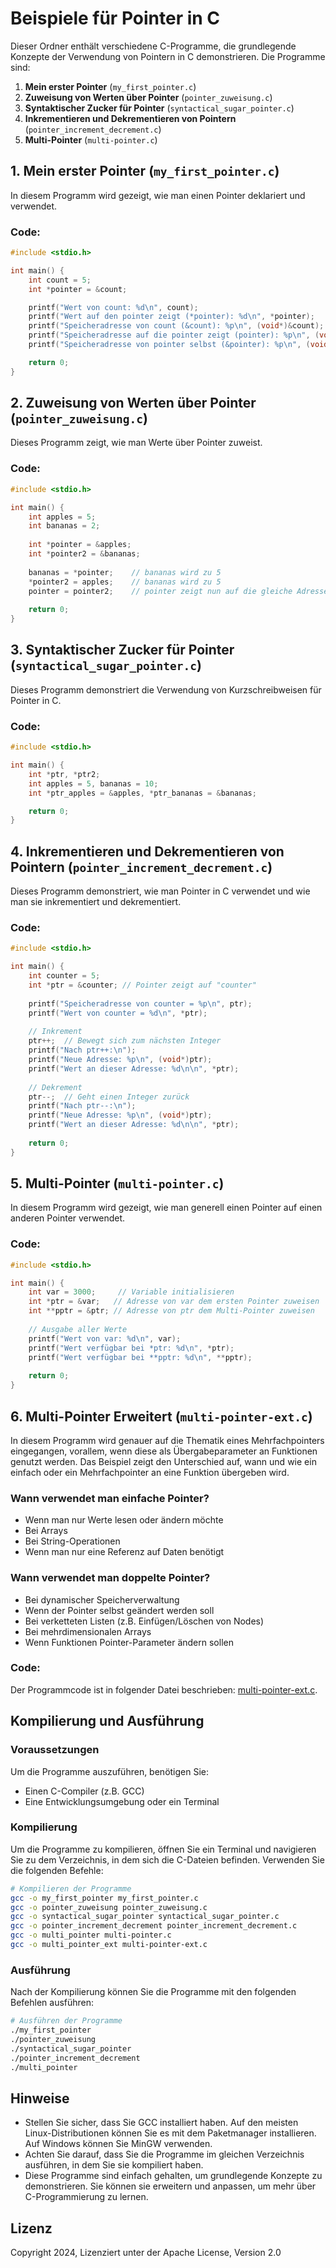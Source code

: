 # Beispiele für Pointer in C

Dieser Ordner enthält verschiedene C-Programme, die grundlegende Konzepte der Verwendung von Pointern in C demonstrieren. Die Programme sind:

1. **Mein erster Pointer** (`my_first_pointer.c`)
2. **Zuweisung von Werten über Pointer** (`pointer_zuweisung.c`)
3. **Syntaktischer Zucker für Pointer** (`syntactical_sugar_pointer.c`)
4. **Inkrementieren und Dekrementieren von Pointern** (`pointer_increment_decrement.c`)
5. **Multi-Pointer** (`multi-pointer.c`)

## 1. Mein erster Pointer (`my_first_pointer.c`)

In diesem Programm wird gezeigt, wie man einen Pointer deklariert und verwendet.

### Code:
```c
#include <stdio.h>

int main() {
    int count = 5;
    int *pointer = &count;

    printf("Wert von count: %d\n", count);
    printf("Wert auf den pointer zeigt (*pointer): %d\n", *pointer);
    printf("Speicheradresse von count (&count): %p\n", (void*)&count);
    printf("Speicheradresse auf die pointer zeigt (pointer): %p\n", (void*)pointer);
    printf("Speicheradresse von pointer selbst (&pointer): %p\n", (void*)&pointer);

    return 0;
}
```

## 2. Zuweisung von Werten über Pointer (`pointer_zuweisung.c`)

Dieses Programm zeigt, wie man Werte über Pointer zuweist.

### Code:
```c
#include <stdio.h>

int main() {
    int apples = 5;
    int bananas = 2;
    
    int *pointer = &apples;
    int *pointer2 = &bananas;
    
    bananas = *pointer;    // bananas wird zu 5
    *pointer2 = apples;    // bananas wird zu 5
    pointer = pointer2;    // pointer zeigt nun auf die gleiche Adresse wie pointer2
    
    return 0;
}
```

## 3. Syntaktischer Zucker für Pointer (`syntactical_sugar_pointer.c`)

Dieses Programm demonstriert die Verwendung von Kurzschreibweisen für Pointer in C.

### Code:
```c
#include <stdio.h>

int main() {
    int *ptr, *ptr2;
    int apples = 5, bananas = 10;
    int *ptr_apples = &apples, *ptr_bananas = &bananas;

    return 0;
}
```

## 4. Inkrementieren und Dekrementieren von Pointern (`pointer_increment_decrement.c`)

Dieses Programm demonstriert, wie man Pointer in C verwendet und wie man sie inkrementiert und dekrementiert.

### Code:
```c
#include <stdio.h>

int main() {
    int counter = 5;
    int *ptr = &counter; // Pointer zeigt auf "counter"
    
    printf("Speicheradresse von counter = %p\n", ptr);
    printf("Wert von counter = %d\n", *ptr);
    
    // Inkrement
    ptr++;  // Bewegt sich zum nächsten Integer
    printf("Nach ptr++:\n");
    printf("Neue Adresse: %p\n", (void*)ptr);
    printf("Wert an dieser Adresse: %d\n\n", *ptr);
    
    // Dekrement
    ptr--;  // Geht einen Integer zurück
    printf("Nach ptr--:\n");
    printf("Neue Adresse: %p\n", (void*)ptr);
    printf("Wert an dieser Adresse: %d\n\n", *ptr);
    
    return 0;
}
```

## 5. Multi-Pointer (`multi-pointer.c`)

In diesem Programm wird gezeigt, wie man generell einen Pointer auf einen anderen Pointer verwendet.

### Code:
```c
#include <stdio.h>

int main() {
    int var = 3000;     // Variable initialisieren
    int *ptr = &var;   // Adresse von var dem ersten Pointer zuweisen
    int **pptr = &ptr; // Adresse von ptr dem Multi-Pointer zuweisen
    
    // Ausgabe aller Werte
    printf("Wert von var: %d\n", var);
    printf("Wert verfügbar bei *ptr: %d\n", *ptr);
    printf("Wert verfügbar bei **pptr: %d\n", **pptr);
    
    return 0;
}
```

## 6. Multi-Pointer Erweitert (`multi-pointer-ext.c`)

In diesem Programm wird genauer auf die Thematik eines Mehrfachpointers eingegangen, vorallem, wenn diese als Übergabeparameter an Funktionen genutzt werden. Das Beispiel zeigt den Unterschied auf, wann und wie ein einfach oder ein Mehrfachpointer an eine Funktion übergeben wird.

### Wann verwendet man einfache Pointer?
* Wenn man nur Werte lesen oder ändern möchte
* Bei Arrays
* Bei String-Operationen
* Wenn man nur eine Referenz auf Daten benötigt

### Wann verwendet man doppelte Pointer?
* Bei dynamischer Speicherverwaltung
* Wenn der Pointer selbst geändert werden soll
* Bei verketteten Listen (z.B. Einfügen/Löschen von Nodes)
* Bei mehrdimensionalen Arrays
* Wenn Funktionen Pointer-Parameter ändern sollen

### Code:

Der Programmcode ist in folgender Datei beschrieben: [multi-pointer-ext.c](./multi-pointer-ext.c).

## Kompilierung und Ausführung

### Voraussetzungen

Um die Programme auszuführen, benötigen Sie:
- Einen C-Compiler (z.B. GCC)
- Eine Entwicklungsumgebung oder ein Terminal

### Kompilierung

Um die Programme zu kompilieren, öffnen Sie ein Terminal und navigieren Sie zu dem Verzeichnis, in dem sich die C-Dateien befinden. Verwenden Sie die folgenden Befehle:

```bash
# Kompilieren der Programme
gcc -o my_first_pointer my_first_pointer.c
gcc -o pointer_zuweisung pointer_zuweisung.c
gcc -o syntactical_sugar_pointer syntactical_sugar_pointer.c
gcc -o pointer_increment_decrement pointer_increment_decrement.c
gcc -o multi_pointer multi-pointer.c
gcc -o multi_pointer_ext multi-pointer-ext.c
```

### Ausführung

Nach der Kompilierung können Sie die Programme mit den folgenden Befehlen ausführen:

```bash
# Ausführen der Programme
./my_first_pointer
./pointer_zuweisung
./syntactical_sugar_pointer
./pointer_increment_decrement
./multi_pointer
```

## Hinweise

- Stellen Sie sicher, dass Sie GCC installiert haben. Auf den meisten Linux-Distributionen können Sie es mit dem Paketmanager installieren. Auf Windows können Sie MinGW verwenden.
- Achten Sie darauf, dass Sie die Programme im gleichen Verzeichnis ausführen, in dem Sie sie kompiliert haben.
- Diese Programme sind einfach gehalten, um grundlegende Konzepte zu demonstrieren. Sie können sie erweitern und anpassen, um mehr über C-Programmierung zu lernen.

## Lizenz

Copyright 2024, Lizenziert unter der Apache License, Version 2.0